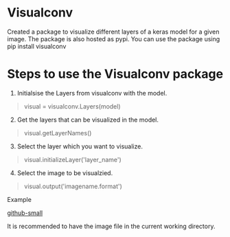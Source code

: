 # Visualconv
Created a package to visualize different layers of a keras model for a given image. The package is also hosted as pypi. You can use the package using pip install visualconv

# Steps to use the Visualconv package
1. Initialsise the Layers from visualconv with the model.
> visual = visualconv.Layers(model)
2. Get the layers that can be visualized in the model.
> visual.getLayerNames()
3. Select the layer which you want to visualize.
>visual.initializeLayer('layer_name')
4. Select the image to be visualzied.
>visual.output('imagename.format')
 
 Example
 
 [github-small](https://github.com/BharathA14/Visualconv/edit/master/example.png)
 
It is recommended to have the image file in the current working directory.
